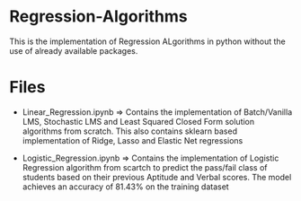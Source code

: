 # Regression-Algorithms

This is the implementation of Regression ALgorithms in python without the use of already available packages.

# Files 
- Linear_Regression.ipynb => Contains the implementation of Batch/Vanilla LMS, Stochastic LMS and Least Squared Closed Form solution algorithms from scratch. This also contains sklearn based implementation of Ridge, Lasso and Elastic Net regressions

- Logistic_Regression.ipynb => Contains the implementation of Logistic Regression algorithm from scartch to predict the pass/fail class of students based on their previous Aptitude and Verbal scores. The model achieves an accuracy of 81.43% on the training dataset    
